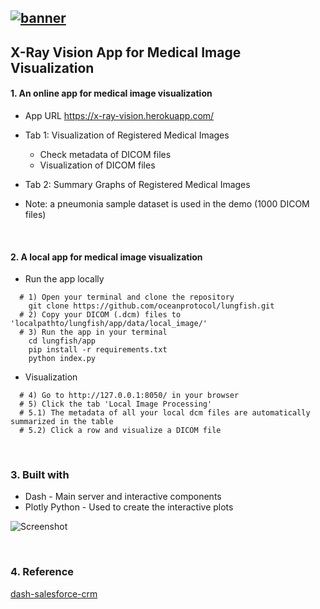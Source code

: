 [![banner](https://raw.githubusercontent.com/oceanprotocol/art/master/github/repo-banner%402x.png)](https://oceanprotocol.com)
------
## X-Ray Vision App for Medical Image Visualization

#### 1. An online app for medical image visualization
  * App URL https://x-ray-vision.herokuapp.com/
  * Tab 1: Visualization of Registered Medical Images
    * Check metadata of DICOM files
    * Visualization of DICOM files  

  * Tab 2: Summary Graphs of Registered Medical Images
  * Note: a pneumonia sample dataset is used in the demo (1000 DICOM files)

<br>

#### 2. A local app for medical image visualization
  * Run the app locally
```
  # 1) Open your terminal and clone the repository  
    git clone https://github.com/oceanprotocol/lungfish.git
  # 2) Copy your DICOM (.dcm) files to 'localpathto/lungfish/app/data/local_image/'
  # 3) Run the app in your terminal
    cd lungfish/app
    pip install -r requirements.txt
    python index.py
```

  * Visualization
```  
  # 4) Go to http://127.0.0.1:8050/ in your browser
  # 5) Click the tab 'Local Image Processing'
  # 5.1) The metadata of all your local dcm files are automatically summarized in the table
  # 5.2) Click a row and visualize a DICOM file
```
  <br>

### 3. Built with
  * Dash - Main server and interactive components
  * Plotly Python - Used to create the interactive plots

![Screenshot](https://raw.githubusercontent.com/oceanprotocol/lungfish/develop/app/X_Ray_Vision.png)

<br>

### 4. Reference  
[dash-salesforce-crm](https://github.com/plotly/dash-salesforce-crm)
